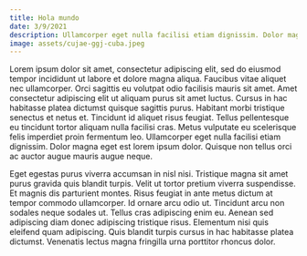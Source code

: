 ```yaml
---
title: Hola mundo
date: 3/9/2021
description: Ullamcorper eget nulla facilisi etiam dignissim. Dolor magna eget est lorem ipsum dolor. Quisque non tellus orci ac auctor augue mauris augue neque.
image: assets/cujae-ggj-cuba.jpeg
---
```


Lorem ipsum dolor sit amet, consectetur adipiscing elit, sed do eiusmod tempor incididunt ut labore et dolore magna aliqua. Faucibus vitae aliquet nec ullamcorper. Orci sagittis eu volutpat odio facilisis mauris sit amet. Amet consectetur adipiscing elit ut aliquam purus sit amet luctus. Cursus in hac habitasse platea dictumst quisque sagittis purus. Habitant morbi tristique senectus et netus et. Tincidunt id aliquet risus feugiat. Tellus pellentesque eu tincidunt tortor aliquam nulla facilisi cras. Metus vulputate eu scelerisque felis imperdiet proin fermentum leo. Ullamcorper eget nulla facilisi etiam dignissim. Dolor magna eget est lorem ipsum dolor. Quisque non tellus orci ac auctor augue mauris augue neque.

Eget egestas purus viverra accumsan in nisl nisi. Tristique magna sit amet purus gravida quis blandit turpis. Velit ut tortor pretium viverra suspendisse. Et magnis dis parturient montes. Risus feugiat in ante metus dictum at tempor commodo ullamcorper. Id ornare arcu odio ut. Tincidunt arcu non sodales neque sodales ut. Tellus cras adipiscing enim eu. Aenean sed adipiscing diam donec adipiscing tristique risus. Elementum nisi quis eleifend quam adipiscing. Quis blandit turpis cursus in hac habitasse platea dictumst. Venenatis lectus magna fringilla urna porttitor rhoncus dolor.
